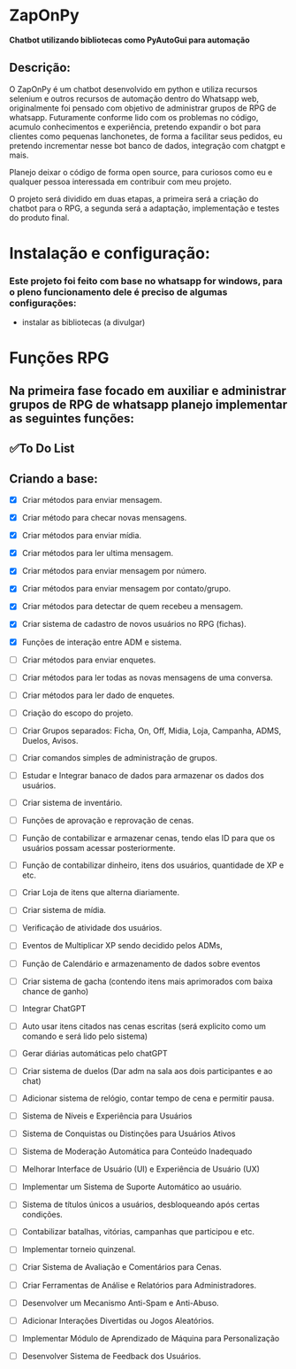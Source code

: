 # ZapOnPy

**Chatbot utilizando bibliotecas como PyAutoGui para automação**

## Descrição:

O ZapOnPy é um chatbot desenvolvido em python e utiliza recursos selenium e outros recursos de automação dentro do Whatsapp web, originalmente foi pensado com objetivo de administrar grupos de RPG de whatsapp. 
Futuramente conforme lido com os problemas no código, acumulo conhecimentos e experiência, pretendo expandir o bot para clientes como pequenas lanchonetes, de forma a facilitar seus pedidos, eu pretendo incrementar nesse bot banco de dados, integração com chatgpt e mais.

Planejo deixar o código de forma open source, para
curiosos como eu e qualquer pessoa interessada em contribuir com meu projeto.

O projeto será dividido em duas etapas, a primeira será a criação do chatbot para o RPG, a segunda será a adaptação, implementação e testes do produto final.

# Instalação e configuração:

### Este projeto foi feito com base no whatsapp for windows, para o pleno funcionamento dele é preciso de algumas configurações:

- instalar as bibliotecas (a divulgar)



# Funções RPG

## Na primeira fase focado em auxiliar e administrar grupos de RPG de whatsapp planejo implementar as seguintes funções:





## ✅To Do List

## Criando a base:

- [x] Criar métodos para enviar mensagem.
- [x] Criar método para checar novas mensagens.
- [x] Criar métodos para enviar mídia.
- [x] Criar métodos para ler ultima mensagem.
- [x] Criar métodos para enviar mensagem por número.
- [x] Criar métodos para enviar mensagem por contato/grupo.
- [x] Criar métodos para detectar de quem recebeu a mensagem.
- [x] Criar sistema de cadastro de novos usuários no RPG (fichas).
- [x] Funções de interação entre ADM e sistema.
- [ ] Criar métodos para enviar enquetes.
- [ ] Criar métodos para ler todas as novas mensagens de uma conversa.
- [ ] Criar métodos para ler dado de enquetes.
- [ ] Criação do escopo do projeto.
- [ ] Criar Grupos separados: Ficha, On, Off, Midia, Loja, Campanha, ADMS, Duelos, Avisos.
- [ ] Criar comandos simples de administração de grupos.
- [ ] Estudar e Integrar banaco de dados para armazenar os dados dos usuários.
- [ ] Criar sistema de inventário.
- [ ] Funções de aprovação e reprovação de cenas.
- [ ] Função de contabilizar e armazenar cenas, tendo elas ID para que os usuários possam acessar posteriormente.
- [ ] Função de contabilizar dinheiro, itens dos usuários, quantidade de XP e etc.
- [ ] Criar Loja de itens que alterna diariamente.
- [ ] Criar sistema de mídia.
- [ ] Verificação de atividade dos usuários.
- [ ] Eventos de Multiplicar XP sendo decidido pelos ADMs,
- [ ] Função de Calendário e armazenamento de dados sobre eventos
- [ ] Criar sistema de gacha (contendo itens mais aprimorados com baixa chance de ganho)
- [ ] Integrar ChatGPT
- [ ] Auto usar itens citados nas cenas escritas (será explicito como um comando e será lido pelo sistema)
- [ ] Gerar diárias automáticas pelo chatGPT
- [ ] Criar sistema de duelos (Dar adm na sala aos dois participantes e ao chat)
- [ ] Adicionar sistema de relógio, contar tempo de cena e permitir pausa.
- [ ] Sistema de Níveis e Experiência para Usuários
- [ ] Sistema de Conquistas ou Distinções para Usuários Ativos
- [ ] Sistema de Moderação Automática para Conteúdo Inadequado
- [ ] Melhorar Interface de Usuário (UI) e Experiência de Usuário (UX)
- [ ] Implementar um Sistema de Suporte Automático ao usuário.
- [ ] Sistema de títulos únicos a usuários, desbloqueando após certas condições.
- [ ] Contabilizar batalhas, vitórias, campanhas que participou e etc.
- [ ] Implementar torneio quinzenal.
- [ ] Criar Sistema de Avaliação e Comentários para Cenas.
- [ ] Criar Ferramentas de Análise e Relatórios para Administradores.
- [ ] Desenvolver um Mecanismo Anti-Spam e Anti-Abuso.
- [ ] Adicionar Interações Divertidas ou Jogos Aleatórios.
- [ ]  Implementar Módulo de Aprendizado de Máquina para Personalização
- [ ]  Desenvolver Sistema de Feedback dos Usuários.


</details>
